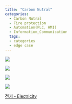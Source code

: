```yaml
---
title: "Carbon Nutral"
categories:
  - Carbon Nutral
  - Fire protection
  - Automation(PLC, HMI)
  - Information_Communication
  tags:
  - categories
  - edge case
---
```



<a href="https://blog.naver.com/PostList.nhn?blogId=seastory9&from=postList&categoryNo=194"><img src="https://seastory.github.io/YYtech/assets/images/A_00.jpg">

<a href="https://blog.naver.com/PostList.nhn?blogId=seastory9&from=postList&categoryNo=194"><img src="https://seastory.github.io/YYtech/assets/images/A_01.jpg">

<a href="https://blog.naver.com/PostList.nhn?blogId=seastory9&from=postList&categoryNo=194"><img src="https://seastory.github.io/YYtech/assets/images/A_02.jpg">

<a href="https://blog.naver.com/PostList.nhn?blogId=seastory9&from=postList&categoryNo=194"><img src="https://seastory.github.io/YYtech/assets/images/A_03.jpg">

<a href="https://blog.naver.com/PostList.nhn?blogId=seastory9&from=postList&categoryNo=194"> 전기 - Electricity

